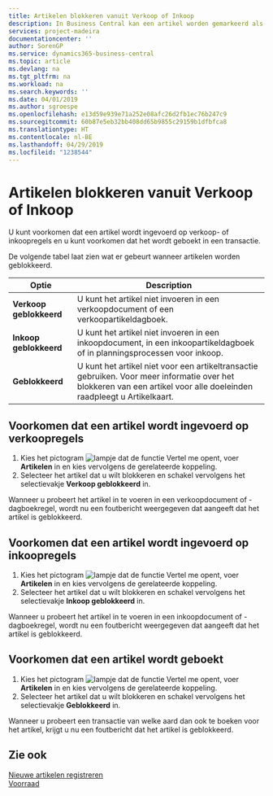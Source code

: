 ```yaml
---
title: Artikelen blokkeren vanuit Verkoop of Inkoop
description: In Business Central kan een artikel worden gemarkeerd als geblokkeerd voor verkoop, geblokkeerd voor inkoop of geblokkeerd voor alle doeleinden.
services: project-madeira
documentationcenter: ''
author: SorenGP
ms.service: dynamics365-business-central
ms.topic: article
ms.devlang: na
ms.tgt_pltfrm: na
ms.workload: na
ms.search.keywords: ''
ms.date: 04/01/2019
ms.author: sgroespe
ms.openlocfilehash: e13d59e939e71a252e08afc26d2fb1ec76b247c9
ms.sourcegitcommit: 60b87e5eb32bb408dd65b9855c29159b1dfbfca8
ms.translationtype: HT
ms.contentlocale: nl-BE
ms.lasthandoff: 04/29/2019
ms.locfileid: "1238544"
---
```

# <a name="block-items-from-sales-or-purchasing"></a>Artikelen blokkeren vanuit Verkoop of Inkoop
U kunt voorkomen dat een artikel wordt ingevoerd op verkoop- of inkoopregels en u kunt voorkomen dat het wordt geboekt in een transactie.  

De volgende tabel laat zien wat er gebeurt wanneer artikelen worden geblokkeerd.  

|Optie|Description|  
|--------------------|------------|  
|**Verkoop geblokkeerd**|U kunt het artikel niet invoeren in een verkoopdocument of een verkoopartikeldagboek.|  
|**Inkoop geblokkeerd**|U kunt het artikel niet invoeren in een inkoopdocument, in een inkoopartikeldagboek of in planningsprocessen voor inkoop.|  
|**Geblokkeerd**|U kunt het artikel niet voor een artikeltransactie gebruiken. Voor meer informatie over het blokkeren van een artikel voor alle doeleinden raadpleegt u Artikelkaart.|  

## <a name="to-block-an-item-from-being-entered-on-sales-lines"></a>Voorkomen dat een artikel wordt ingevoerd op verkoopregels  

1.  Kies het pictogram ![lampje dat de functie Vertel me opent](media/ui-search/search_small.png "Vertel me wat u wilt doen"), voer **Artikelen** in en kies vervolgens de gerelateerde koppeling.  
2.  Selecteer het artikel dat u wilt blokkeren en schakel vervolgens het selectievakje **Verkoop geblokkeerd** in.  

Wanneer u probeert het artikel in te voeren in een verkoopdocument of -dagboekregel, wordt nu een foutbericht weergegeven dat aangeeft dat het artikel is geblokkeerd.

## <a name="to-block-an-item-from-being-entered-on-purchase-lines"></a>Voorkomen dat een artikel wordt ingevoerd op inkoopregels  

1.  Kies het pictogram ![lampje dat de functie Vertel me opent](media/ui-search/search_small.png "Vertel me wat u wilt doen"), voer **Artikelen** in en kies vervolgens de gerelateerde koppeling.  
2.  Selecteer het artikel dat u wilt blokkeren en schakel vervolgens het selectievakje **Inkoop geblokkeerd** in.  

Wanneer u probeert het artikel in te voeren in een inkoopdocument of -dagboekregel, wordt nu een foutbericht weergegeven dat aangeeft dat het artikel is geblokkeerd.

## <a name="to-block-an-item-from-being-posted"></a>Voorkomen dat een artikel wordt geboekt
1. Kies het pictogram ![lampje dat de functie Vertel me opent](media/ui-search/search_small.png "Vertel me wat u wilt doen"), voer **Artikelen** in en kies vervolgens de gerelateerde koppeling.
2. Selecteer het artikel dat u wilt blokkeren en schakel vervolgens het selectievakje **Geblokkeerd** in.

Wanneer u probeert een transactie van welke aard dan ook te boeken voor het artikel, krijgt u nu een foutbericht dat het artikel is geblokkeerd.

## <a name="see-also"></a>Zie ook  
[Nieuwe artikelen registreren](inventory-how-register-new-items.md)  
[Voorraad](inventory-manage-inventory.md)  
